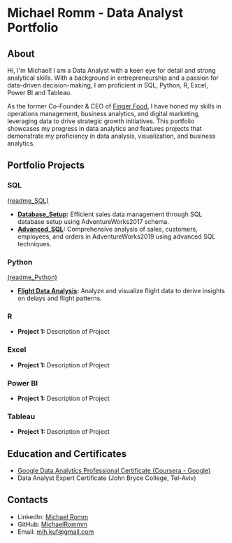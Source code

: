 # Michael Romm - Data Analyst Portfolio

## About

Hi, I'm Michael! I am a Data Analyst with a keen eye for detail and strong analytical skills. With a background in entrepreneurship and a passion for data-driven decision-making, I am proficient in SQL, Python, R, Excel, Power BI and Tableau.

As the former Co-Founder & CEO of [Finger Food](https://finger-food.co.il), I have honed my skills in operations management, business analytics, and digital marketing, leveraging data to drive strategic growth initiatives. This portfolio showcases my progress in data analytics and features projects that demonstrate my proficiency in data analysis, visualization, and business analytics.

## Portfolio Projects 

### SQL 
[(readme_SQL)](SQL/readme_SQL.md)
- **[Database_Setup](SQL/Database_Setup.sql):** Efficient sales data management through SQL database setup using AdventureWorks2017 schema.
- **[Advanced_SQL](SQL/Advanced_SQL.sql):** Comprehensive analysis of sales, customers, employees, and orders in AdventureWorks2019 using advanced SQL techniques.

### Python
[(readme_Python)](https://github.com/MichaelRommm/DATA_ANALYST_PORTFOLIO/blob/cf69c5f6c71a40d9c2051d36eaa6b6096341aa1b/Python/readme_Python.md)
- **[Flight Data Analysis](https://github.com/MichaelRommm/DATA_ANALYST_PORTFOLIO/blob/cf69c5f6c71a40d9c2051d36eaa6b6096341aa1b/Python/project_folder/Flight_Data_Analysis.py):** Analyze and visualize flight data to derive insights on delays and flight patterns.

### R
- **Project 1:** Description of Project 

### Excel
- **Project 1:** Description of Project 

### Power BI
- **Project 1:** Description of Project 

### Tableau
- **Project 1:** Description of Project 

## Education and Certificates
- [Google Data Analytics Professional Certificate (Coursera - Google)](https://coursera.org/share/c8f4a7b6bd4f79b24ffd2a20ae0e15fc)
- Data Analyst Expert Certificate (John Bryce College, Tel-Aviv)

## Contacts
- LinkedIn: [Michael Romm](https://www.linkedin.com/in/michael-romm/)
- GitHub: [MichaelRommm](https://github.com/MichaelRommm)
- Email: [mih.kuf@gmail.com](mailto:mih.kuf@gmail.com)

